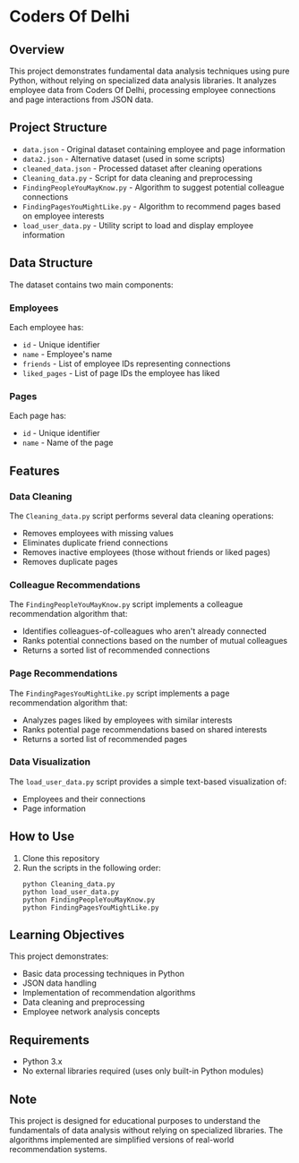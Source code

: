 # Coders Of Delhi

## Overview
This project demonstrates fundamental data analysis techniques using pure Python, without relying on specialized data analysis libraries. It analyzes employee data from Coders Of Delhi, processing employee connections and page interactions from JSON data.

## Project Structure

- `data.json` - Original dataset containing employee and page information
- `data2.json` - Alternative dataset (used in some scripts)
- `cleaned_data.json` - Processed dataset after cleaning operations
- `Cleaning_data.py` - Script for data cleaning and preprocessing
- `FindingPeopleYouMayKnow.py` - Algorithm to suggest potential colleague connections
- `FindingPagesYouMightLike.py` - Algorithm to recommend pages based on employee interests
- `load_user_data.py` - Utility script to load and display employee information

## Data Structure

The dataset contains two main components:

### Employees
Each employee has:
- `id` - Unique identifier
- `name` - Employee's name
- `friends` - List of employee IDs representing connections
- `liked_pages` - List of page IDs the employee has liked

### Pages
Each page has:
- `id` - Unique identifier
- `name` - Name of the page

## Features

### Data Cleaning
The `Cleaning_data.py` script performs several data cleaning operations:
- Removes employees with missing values
- Eliminates duplicate friend connections
- Removes inactive employees (those without friends or liked pages)
- Removes duplicate pages

### Colleague Recommendations
The `FindingPeopleYouMayKnow.py` script implements a colleague recommendation algorithm that:
- Identifies colleagues-of-colleagues who aren't already connected
- Ranks potential connections based on the number of mutual colleagues
- Returns a sorted list of recommended connections

### Page Recommendations
The `FindingPagesYouMightLike.py` script implements a page recommendation algorithm that:
- Analyzes pages liked by employees with similar interests
- Ranks potential page recommendations based on shared interests
- Returns a sorted list of recommended pages

### Data Visualization
The `load_user_data.py` script provides a simple text-based visualization of:
- Employees and their connections
- Page information

## How to Use

1. Clone this repository
2. Run the scripts in the following order:
   ```
   python Cleaning_data.py
   python load_user_data.py
   python FindingPeopleYouMayKnow.py
   python FindingPagesYouMightLike.py
   ```

## Learning Objectives

This project demonstrates:
- Basic data processing techniques in Python
- JSON data handling
- Implementation of recommendation algorithms
- Data cleaning and preprocessing
- Employee network analysis concepts

## Requirements

- Python 3.x
- No external libraries required (uses only built-in Python modules)

## Note

This project is designed for educational purposes to understand the fundamentals of data analysis without relying on specialized libraries. The algorithms implemented are simplified versions of real-world recommendation systems.